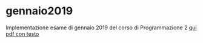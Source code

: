 # gennaio2019

Implementazione esame di gennaio 2019 del corso di Programmazione 2
[qui pdf con testo](https://github.com/CR18-2000/gennaio2019/blob/main/Esame_201901.pdf)
